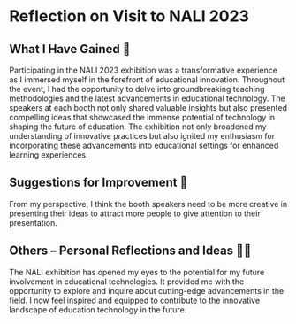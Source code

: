 # Reflection on Visit to NALI 2023

## What I Have Gained 🌟

Participating in the NALI 2023 exhibition was a transformative experience as I immersed myself in the forefront of educational innovation. Throughout the event, I had the opportunity to delve into groundbreaking teaching methodologies and the latest advancements in educational technology. The speakers at each booth not only shared valuable insights but also presented compelling ideas that showcased the immense potential of technology in shaping the future of education. The exhibition not only broadened my understanding of innovative practices but also ignited my enthusiasm for incorporating these advancements into educational settings for enhanced learning experiences.

## Suggestions for Improvement 🚀

From my perspective, I think the booth speakers need to be more creative in presenting their ideas to attract more people to give attention to their presentation.

## Others – Personal Reflections and Ideas 🤔💡

The NALI exhibition has opened my eyes to the potential for my future involvement in educational technologies. It provided me with the opportunity to explore and inquire about cutting-edge advancements in the field. I now feel inspired and equipped to contribute to the innovative landscape of education technology in the future.
